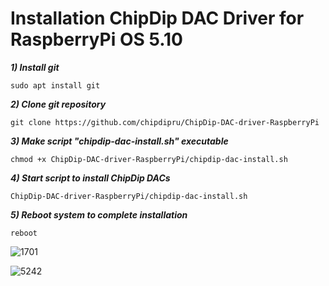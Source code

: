 # Installation ChipDip DAC Driver for RaspberryPi OS 5.10

<em><strong>1) Install git</em></strong>

<pre><code>sudo apt install git</code></pre>

<em><strong>2) Clone git repository</em></strong>

<pre><code>git clone https://github.com/chipdipru/ChipDip-DAC-driver-RaspberryPi</code></pre>

<em><strong>3) Make script "chipdip-dac-install.sh" executable</em></strong>

<pre><code>chmod +x ChipDip-DAC-driver-RaspberryPi/chipdip-dac-install.sh</code></pre>

<em><strong>4) Start script to install ChipDip DACs</em></strong>

<pre><code>ChipDip-DAC-driver-RaspberryPi/chipdip-dac-install.sh</code></pre>

<em><strong>5) Reboot system to complete installation</em></strong>

<pre><code>reboot</code></pre>



![1701](https://user-images.githubusercontent.com/43340836/127169912-bf8f350f-007b-4d33-81f9-bb84d7495e81.jpg)

![5242](https://user-images.githubusercontent.com/43340836/127169976-00775eb4-d53f-477b-a28a-8270522b4a66.jpg)
